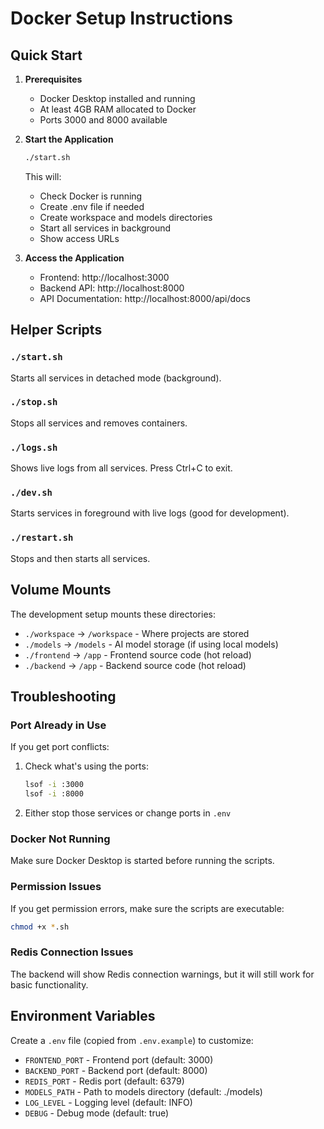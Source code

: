 # Docker Setup Instructions

## Quick Start

1. **Prerequisites**
   - Docker Desktop installed and running
   - At least 4GB RAM allocated to Docker
   - Ports 3000 and 8000 available

2. **Start the Application**
   ```bash
   ./start.sh
   ```
   This will:
   - Check Docker is running
   - Create .env file if needed
   - Create workspace and models directories
   - Start all services in background
   - Show access URLs

3. **Access the Application**
   - Frontend: http://localhost:3000
   - Backend API: http://localhost:8000
   - API Documentation: http://localhost:8000/api/docs

## Helper Scripts

### `./start.sh`
Starts all services in detached mode (background).

### `./stop.sh`
Stops all services and removes containers.

### `./logs.sh`
Shows live logs from all services. Press Ctrl+C to exit.

### `./dev.sh`
Starts services in foreground with live logs (good for development).

### `./restart.sh`
Stops and then starts all services.

## Volume Mounts

The development setup mounts these directories:
- `./workspace` → `/workspace` - Where projects are stored
- `./models` → `/models` - AI model storage (if using local models)
- `./frontend` → `/app` - Frontend source code (hot reload)
- `./backend` → `/app` - Backend source code (hot reload)

## Troubleshooting

### Port Already in Use
If you get port conflicts:
1. Check what's using the ports:
   ```bash
   lsof -i :3000
   lsof -i :8000
   ```
2. Either stop those services or change ports in `.env`

### Docker Not Running
Make sure Docker Desktop is started before running the scripts.

### Permission Issues
If you get permission errors, make sure the scripts are executable:
```bash
chmod +x *.sh
```

### Redis Connection Issues
The backend will show Redis connection warnings, but it will still work for basic functionality.

## Environment Variables

Create a `.env` file (copied from `.env.example`) to customize:
- `FRONTEND_PORT` - Frontend port (default: 3000)
- `BACKEND_PORT` - Backend port (default: 8000)
- `REDIS_PORT` - Redis port (default: 6379)
- `MODELS_PATH` - Path to models directory (default: ./models)
- `LOG_LEVEL` - Logging level (default: INFO)
- `DEBUG` - Debug mode (default: true)